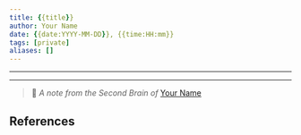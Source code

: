 ```yaml
---
title: {{title}}
author: Your Name
date: {{date:YYYY-MM-DD}}, {{time:HH:mm}}
tags: [private]
aliases: []
---
```

___















---
>🧠 _A note from the Second Brain of_ [Your Name](https://shuvangkardas.com)
## References


